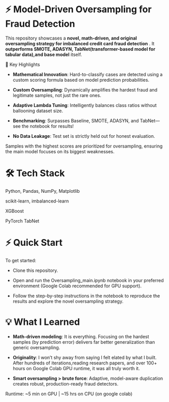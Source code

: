 
# ⚡ Model-Driven Oversampling for Fraud Detection
This repository showcases a **novel, math-driven, and original oversampling strategy for imbalanced credit card fraud detection** . It **outperforms SMOTE, ADASYN, TabNet(transformer-based model for tabular data),and  base model** itself.

🚀 Key Highlights
* **Mathematical Innovation**: Hard-to-classify cases are detected using a custom scoring formula based on model prediction probabilities.

* **Custom Oversampling**: Dynamically amplifies the hardest fraud and legitimate samples, not just the rare ones.

* **Adaptive Lambda Tuning**: Intelligently balances class ratios without ballooning dataset size.

* **Benchmarking**: Surpasses Baseline, SMOTE, ADASYN, and TabNet—see the notebook for results!

*  **No Data Leakage**: Test set is strictly held out for honest evaluation.


Samples with the highest scores are prioritized for oversampling, ensuring the main model focuses on its biggest weaknesses.

# 🛠️ Tech Stack
Python, Pandas, NumPy, Matplotlib

scikit-learn, imbalanced-learn

XGBoost

PyTorch TabNet

# ⚡ Quick Start
To get started:

* Clone this repository.

* Open and run the Oversampling_main.ipynb notebook in your preferred environment (Google Colab recommended for GPU support).

* Follow the step-by-step instructions in the notebook to reproduce the results and explore the novel oversampling strategy.


# 💡 What I Learned
* **Math-driven modeling**: It is everything. Focusing on the hardest samples (by prediction error) delivers far better generalization than generic oversampling.

* **Originality**: I won’t shy away from saying I felt elated by what I built. After hundreds of iterations,reading research papers, and over 100+ hours on Google Colab GPU runtime, it was all truly worth it.

* **Smart oversampling > brute force**: Adaptive, model-aware duplication creates robust, production-ready fraud detectors.

Runtime: ~5 min on GPU | ~15 hrs on CPU (on google colab)
